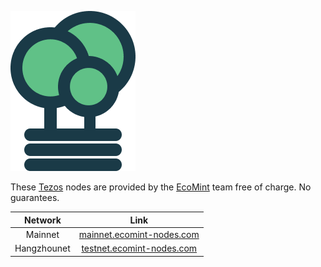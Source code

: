 ![ecomint logo](/static/tree.png)


These [Tezos](http://tezos.com) nodes are provided by the [EcoMint](http://ecomint.org) team free of charge. No guarantees.

|   Network     |                                Link                                 |
|:-----------:  |:------------------------------------------------------------------: |
|   Mainnet     | [mainnet.ecomint-nodes.com](http://mainnet.ecomint-nodes.com:8732)  |
| Hangzhounet   | [testnet.ecomint-nodes.com](http://testnet.ecomint-nodes.com:8732)  |